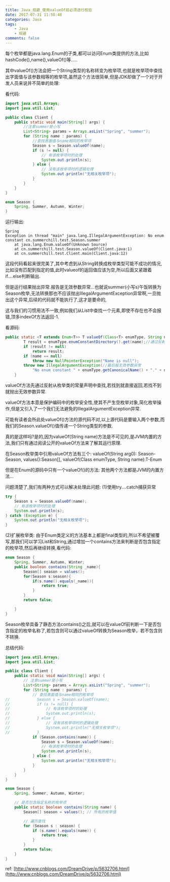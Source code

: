 ```yaml
---
title: Java_规避_使用valueOf前必须进行校验
date: 2017-07-31 11:58:48
categories: Java
tags:
    - Java
    - 规避
comments: false
---
```


每个枚举都是java.lang.Enum的子类,都可以访问Enum类提供的方法,比如hashCode(),name(),valueOf()等.....

其中valueOf()方法会把一个String类型的名称转变为枚举项,也就是枚举项中查找出字面值与该参数相等的枚举项,虽然这个方法很简单,但是JDK却做了一个对于开发人员来说并不简单的处理:

看代码:
```java
import java.util.Arrays;
import java.util.List;

public class Client {
    public static void main(String[] args) {
        //注意summer是小写
        List<String> params = Arrays.asList("Spring", "summer");
        for (String name : params) {
            //查找表面值与name相同的枚举项
            Season s = Season.valueOf(name);
            if (s != null) {
                // 有该枚举项时的处理
                System.out.println(s);
            } else {
                // 没有该枚举项时的逻辑处理
                System.out.println("无相关枚举项");
            }
        }
    }
}

enum Season {
    Spring, Summer, Autumn, Winter;
}
```
运行输出:
```
Spring
Exception in thread "main" java.lang.IllegalArgumentException: No enum constant cn.summerchill.test.Season.summer
    at java.lang.Enum.valueOf(Unknown Source)
    at cn.summerchill.test.Season.valueOf(Client.java:1)
    at cn.summerchill.test.Client.main(Client.java:12)
```
这段代码看起来很完美了,其中考虑到从String转换成枚举类型可能不成功的情况,比如没有匹配到指定的值,此时valueof的返回值应该为空,所以后面又紧跟着if....else判断输出.

但是运行结果抛出异常.报告是无效参数异常...也就说summer(小写s)午饭转换为Season枚举,无法转换那也不应该抛出IllegalArgumentException异常啊,一旦抛出这个异常,后续的代码就不能执行了,这才是要命的,

这与我们的习惯用法不一致,例如我们从List中查找一个元素,即使不存在也不会报错,顶多indexOf方法返回-1.

看源码:
```java
public static <T extends Enum<T>> T valueOf(Class<T> enumType, String name) {
        T result = enumType.enumConstantDirectory().get(name);//通过反射,从常量列表中查找.
        if (result != null)
            return result;
        if (name == null)
            throw new NullPointerException("Name is null");
        throw new IllegalArgumentException(//最后报无效参数异常
            "No enum constant " + enumType.getCanonicalName() + "." + name);
    }
```
valueOf方法先通过反射从枚举类的常量声明中查找,若找到就直接返回,若找不到就抛出无效参数异常.

valueOf方法本意是保护编码中的枚举安全性,使其不产生空枚举对象,简化枚举操作,但是又引入了一个我们无法避免的IllegalArgumentException异常.

可能有读者会所此处valueOf()方法的源代码不对,以上源代码是要输入两个参数,而我们的Season.valueOf()值传递一个String类型的参数.

真的是这样吗?是的,因为valueOf(String name)方法是不可见的,是JVM内置的方法,我们只有通过阅读公开的valueOf方法来了解其运行原理.

在Season枚举类中引用valueOf方法有三个: valueOf(String arg0): Season-Season, values():Season[], valueOf(Class<T> enumType, String name):T-Enum

但是在Enum的源码中只有一个valueOf()的方法: 其他两个方法都是JVM的内置方法...

问题清楚了,我们有两种方式可以解决处理此问题:
(1)使用try....catch捕获异常
```java
try {
    Season s = Season.valueOf(name);
    // 有该枚举项时的处理
    System.out.println(s);
} catch (Exception e) {
    System.out.println("无相关枚举项");
}
```
(2)扩展枚举类:
由于Enum类定义的方法基本上都是final类型的,所以不希望被覆写,那我们可以学习List和String,通过增加一个contains方法来判断是否包含指定的枚举项,然后再继续转换,看代码:
```java
enum Season {
    Spring, Summer, Autumn, Winter;
    public boolean contains(String _name){
        Season[] season = values();
        for(Season s:season){
            if(s.name().equals(_name)){
                return true;
            }
        }
        return false;

    }
}
```
Season枚举具备了静态方法contains()之后,就可以在valueOf前判断一下是否包含指定的枚举名称了,若包含则可以通过valueOf转换为Season枚举，若不包含则不转换.

总结代码:
```java
import java.util.Arrays;
import java.util.List;

public class Client {
    public static void main(String[] args) {
        // 注意summer是小写
        List<String> params = Arrays.asList("Spring", "summer");
        for (String name : params) {
            // 查找表面值与name相同的枚举项
//            Season s = Season.valueOf(name);
//            if (s != null) {
//                // 有该枚举项时的处理
//                System.out.println(s);
//            } else {
//                // 没有该枚举项时的逻辑处理
//                System.out.println("无相关枚举项");
//            }
            if (Season.contains(name)) {
                Season s = Season.valueOf(name);
                // 有该枚举项时的处理
                System.out.println(s);
            } else {
                System.out.println("无相关枚举项");
            }
        }
    }
}

enum Season {
    Spring, Summer, Autumn, Winter;

    // 是否包含指定名称的枚举项
    public static boolean contains(String name) {
        Season[] season = values(); // 所有的枚举值

        // 遍历查找
        for (Season s : season) {
            if (s.name().equals(name)) {
                return true;
            }
        }
        return false;
    }
}
```

ref:
[http://www.cnblogs.com/DreamDrive/p/5632706.html](http://www.cnblogs.com/DreamDrive/p/5632706.html)

<!-- more -->

